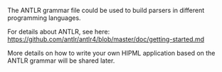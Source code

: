 The ANTLR grammar file could be used to build parsers in different programming languages.

For details about ANTLR, see here: https://github.com/antlr/antlr4/blob/master/doc/getting-started.md

More details on how to write your own HIPML application based on the ANTLR grammar will be shared later.
